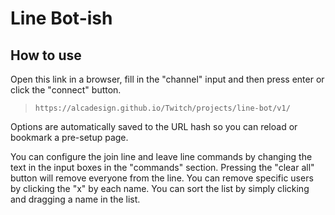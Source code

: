 # Line Bot-ish

## How to use

Open this link in a browser, fill in the "channel" input and then press enter or
click the "connect" button.

> `https://alcadesign.github.io/Twitch/projects/line-bot/v1/`

Options are automatically saved to the URL hash so you can reload or bookmark a
pre-setup page.

You can configure the join line and leave line commands by changing the text in
the input boxes in the "commands" section. Pressing the "clear all" button will
remove everyone from the line. You can remove specific users by clicking the "x"
by each name. You can sort the list by simply clicking and dragging a name in
the list.
